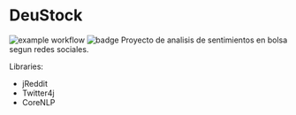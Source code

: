 # DeuStock 

![example workflow](https://github.com/futotta-risu/DeuStock/actions/workflows/maven.yml/badge.svg)
![badge](/appveyor/tests/futotta-risu/DeuStock)
Proyecto de analisis de sentimientos en bolsa segun redes sociales.



Libraries:
- jReddit
- Twitter4j
- CoreNLP